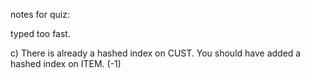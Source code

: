notes for quiz:

typed too fast.

c) There is already a hashed index on CUST. You should have added a hashed index on ITEM. (-1)
